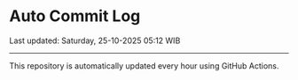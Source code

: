 # Auto Commit Log

Last updated: Saturday, 25-10-2025 05:12 WIB

---

This repository is automatically updated every hour using GitHub Actions.
